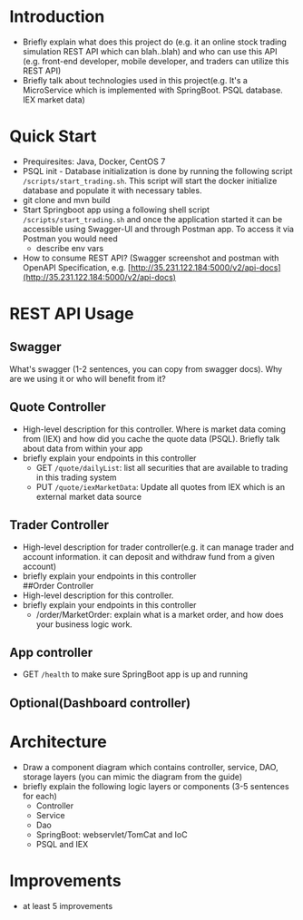 # Introduction  
- Briefly explain what does this project do (e.g. it an online stock trading simulation REST API which can blah..blah) and who can use this API (e.g. front-end developer, mobile developer, and traders can utilize this REST API)  
- Briefly talk about technologies used in this project(e.g. It's a MicroService which is implemented with SpringBoot. PSQL database. IEX market data)  
  
# Quick Start  
- Prequiresites: Java, Docker, CentOS 7  
- PSQL init - Database initialization is done by running the following script `/scripts/start_trading.sh`. This script will start the docker initialize database and populate it with necessary tables.
- git clone and mvn build  
- Start Springboot app using a following shell script  `/scripts/start_trading.sh` and once the application started it can be accessible using Swagger-UI and through Postman app. To access it via Postman you would need 
  - describe env vars  
- How to consume REST API? (Swagger screenshot and postman with OpenAPI Specification, e.g. [http://35.231.122.184:5000/v2/api-docs](http://35.231.122.184:5000/v2/api-docs)  
  
# REST API Usage  
## Swagger  
What's swagger (1-2 sentences, you can copy from swagger docs). Why are we using it or who will benefit from it?  
## Quote Controller  
- High-level description for this controller. Where is market data coming from (IEX) and how did you cache the quote data (PSQL). Briefly talk about data from within your app  
- briefly explain your endpoints in this controller  
  - GET `/quote/dailyList`: list all securities that are available to trading in this trading system  
  - PUT `/quote/iexMarketData`: Update all quotes from IEX which is an external market data source  
## Trader Controller  
- High-level description for trader controller(e.g. it can manage trader and account information. it can deposit and withdraw fund from a given account)  
- briefly explain your endpoints in this controller  
##Order Controller  
- High-level description for this controller.  
- briefly explain your endpoints in this controller  
  - /order/MarketOrder: explain what is a market order, and how does your business logic work.   
## App controller  
- GET `/health` to make sure SpringBoot app is up and running  
## Optional(Dashboard controller)  
  
# Architecture  
- Draw a component diagram which contains controller, service, DAO, storage layers (you can mimic the diagram from the guide)  
- briefly explain the following logic layers or components (3-5 sentences for each)  
  - Controller   
  - Service  
  - Dao  
  - SpringBoot: webservlet/TomCat and IoC  
  - PSQL and IEX  
  
# Improvements  
- at least 5 improvements
<!--stackedit_data:
eyJoaXN0b3J5IjpbLTY2MTcwMDExMywyMDQ0MDg0MSwtMTkwMT
IyODk4NywtNTAyMDAzODRdfQ==
-->